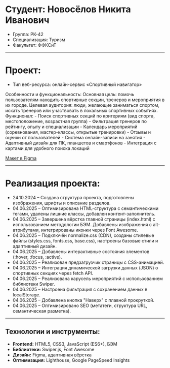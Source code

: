 # Студент: Новосёлов Никита Иванович
- Группа: РК-42
- Специализация: Туризм
- Факультет: ФФКСиТ

---

# Проект: 
- Тип веб-ресурса: онлайн-сервис «Спортивный навигатор»

Особенности и функциональность:
Основная цель: помочь пользователям находить спортивные секции, тренеров и мероприятия в их городе.
Целевая аудитория: люди, желающие заниматься спортом, искать тренеров или участвовать в локальных спортивных событиях.
Функционал:
    - Поиск спортивных секций по критериям (вид спорта, местоположение, возрастная группа)
    - Фильтрация тренеров по рейтингу, опыту и специализации
    - Календарь мероприятий (соревнования, мастер-классы, открытые тренировки)
    - Отзывы и оценки от пользователей
    - Система онлайн-записи на занятия
    - Адаптивный дизайн для ПК, планшетов и смартфонов
    - Интеграция с картами для удобного поиска локаций

[Макет в Figma](https://www.figma.com/design/UqGMWYVrYSfJMBE27qXag7/%D0%A1%D0%B0%D0%B9%D1%82?node-id=0-1&t=Nh0rhDUwvfmoHwgD-1)

---

# Реализация проекта:
- 24.10.2024 – Создана структура проекта, подготовлены изображения, шрифты и описание разделов.
- 04.06.2025 – Оптимизирована HTML-структура с семантическими тегами, удалены лишние классы, добавлен контент-заполнитель.
- 04.06.2025 – Завершена вёрстка главной страницы (index.html) с использованием методологии БЭМ. Добавлены изображения с alt-атрибутами, интегрированы иконки через Font Awesome.
- 04.06.2025 – Подключён normalize.css (CDN), созданы стилевые файлы (styles.css, fonts.css, base.css), настроены базовые стили и адаптивный дизайн.
- 04.06.2025 – Добавлены интерактивные состояния элементов (:hover, :focus, :active).
- 04.06.2025 – Реализован предзагрузчик страницы с CSS-анимацией.
- 04.06.2025 – Интеграция динамической загрузки данных (JSON) о спортивных секциях через fetch API.
- 04.06.2025 – Реализована карусель мероприятий с использованием библиотеки Swiper.
- 04.06.2025 – Настроена фильтрация с сохранением данных в localStorage.
- 04.06.2025 – Добавлена кнопка "Наверх" с плавной прокруткой.
- 04.06.2025 – Оптимизировано SEO (метатеги, структура URL, семантическая разметка).

---

## Технологии и инструменты:
- **Frontend:** HTML5, CSS3, JavaScript (ES6+), БЭМ
- **Библиотеки:** Swiper.js, Font Awesome
- **Дизайн:** Figma, адаптивная вёрстка
- **Оптимизация:** Lighthouse, Google PageSpeed Insights
  
